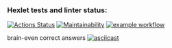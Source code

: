 ### Hexlet tests and linter status:

[![Actions Status](https://github.com/FFire/frontend-project-lvl1/workflows/hexlet-check/badge.svg)](https://github.com/FFire/frontend-project-lvl1/actions)
[![Maintainability](https://api.codeclimate.com/v1/badges/a99a88d28ad37a79dbf6/maintainability)](https://codeclimate.com/github/codeclimate/codeclimate/maintainability)
[![example workflow](https://github.com/FFire/frontend-project-lvl1/workflows/CI/badge.svg)](https://github.com/FFire/frontend-project-lvl1/actions)

brain-even correct answers
[![asciicast](https://asciinema.org/a/B855RiMLuYr2BNsh8hhURDVmM.svg)](https://asciinema.org/a/B855RiMLuYr2BNsh8hhURDVmM)
